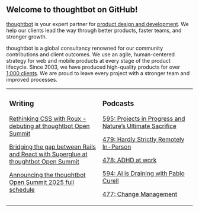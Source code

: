 ## Welcome to thoughtbot on GitHub!

[thoughtbot][1] is your expert partner for [product design and development][2].
We help our clients lead the way through better products, faster teams, and stronger growth.

thoughtbot is a global consultancy renowned for our community contributions and
client outcomes. We use an agile, human-centered strategy for web and mobile
products at every stage of the product lifecycle. Since 2003, we have produced
high-quality products for over [1,000 clients][3]. We are proud to leave every
project with a stronger team and improved processes.

<table><tr><td valign="top" width="50%">

### Writing

<!-- blog starts -->
[Rethinking CSS with Roux - debuting at thoughtbot Open Summit](https://feed.thoughtbot.com/link/24077/17193934/rethinking-css-with-roux-debuting-at-thoughtbot-open-summit)

[Bridging the gap between Rails and React with Superglue at thoughtbot Open Summit](https://feed.thoughtbot.com/link/24077/17192329/bridging-the-gap-between-rails-and-react-with-superglue-at-thoughtbot-open-summit)

[Announcing the thoughtbot Open Summit 2025 full schedule](https://feed.thoughtbot.com/link/24077/17191603/announcing-the-thoughtbot-open-summit-2025-full-schedule)

<!-- blog ends -->
</td><td valign="top" width="50%">

### Podcasts

<!-- podcasts starts -->
[595: Projects in Progress and Nature’s Ultimate Sacrifice](https://podcast.thoughtbot.com/595)

[479: Hardly Strictly Remotely In-Person](https://bikeshed.thoughtbot.com/479)

[478: ADHD at work](https://bikeshed.thoughtbot.com/478)

[594: AI is Draining with Pablo Curell](https://podcast.thoughtbot.com/594)

[477: Change Management](https://bikeshed.thoughtbot.com/477)

<!-- podcasts ends -->
</td></tr></table>

[1]: https://thoughtbot.com
[2]: https://thoughtbot.com/services
[3]: https://thoughtbot.com/case-studies
